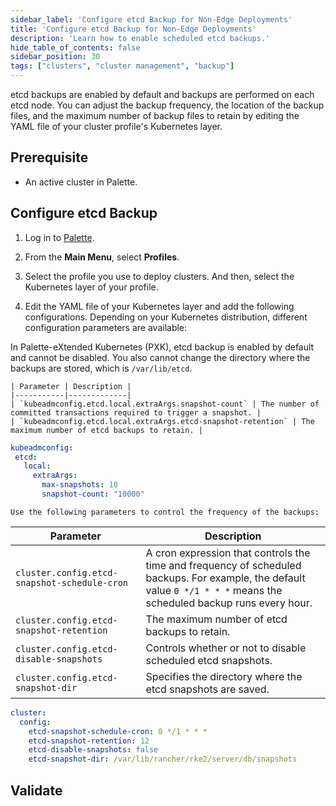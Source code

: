 ```yaml
---
sidebar_label: 'Configure etcd Backup for Non-Edge Deployments'
title: 'Configure etcd Backup for Non-Edge Deployments'
description: 'Learn how to enable scheduled etcd backups.'
hide_table_of_contents: false
sidebar_position: 30
tags: ["clusters", "cluster management", "backup"]
---
```


etcd backups are enabled by default and backups are performed on each etcd node. You can adjust the backup frequency, the location of the backup files, and the maximum number of backup files to retain by editing the YAML file of your cluster profile's Kubernetes layer.

## Prerequisite

- An active cluster in Palette. 

## Configure etcd Backup

1. Log in to [Palette](https://console.spectrocloud.com).

2. From the **Main Menu**, select **Profiles**. 

3. Select the profile you use to deploy clusters. And then, select the Kubernetes layer of your profile. 

4. Edit the YAML file of your Kubernetes layer and add the following configurations. Depending on your Kubernetes distribution, different configuration parameters are available:

  <Tabs group="distribution">

  <TabItem value="PXK">

  In Palette-eXtended Kubernetes (PXK), etcd backup is enabled by default and cannot be disabled. You also cannot change the directory where the backups are stored, which is `/var/lib/etcd`.

    | Parameter | Description |
    |-----------|-------------|
    | `kubeadmconfig.etcd.local.extraArgs.snapshot-count` | The number of committed transactions required to trigger a snapshot. |
    | `kubeadmconfig.etcd.local.extraArgs.etcd-snapshot-retention` | The maximum number of etcd backups to retain. |

   ```yaml
   kubeadmconfig:
    etcd:
      local:
        extraArgs:
          max-snapshots: 10
          snapshot-count: "10000" 
   ```

  </TabItem>

  <TabItem value="RKE2">

    Use the following parameters to control the frequency of the backups:

  | Parameter | Description |
  |-----------|-------------|
  | `cluster.config.etcd-snapshot-schedule-cron` | A cron expression that controls the time and frequency of scheduled backups. For example, the default value `0 */1 * * *` means the scheduled backup runs every hour. |
  | `cluster.config.etcd-snapshot-retention` | The maximum number of etcd backups to retain. |
  | `cluster.config.etcd-disable-snapshots` | Controls whether or not to disable scheduled etcd snapshots. |
  | `cluster.config.etcd-snapshot-dir` | Specifies the directory where the etcd snapshots are saved. | 

  ```yaml
  cluster:
    config:
      etcd-snapshot-schedule-cron: 0 */1 * * *
      etcd-snapshot-retention: 12
      etcd-disable-snapshots: false
      etcd-snapshot-dir: /var/lib/rancher/rke2/server/db/snapshots
  ```

  </TabItem>  

  </Tabs>

## Validate

